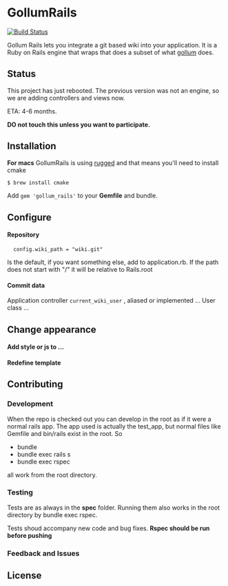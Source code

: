 # GollumRails
[![Build Status](https://travis-ci.org/gollum/gollum_rails.svg)](https://travis-ci.org/gollum/gollum_rails)

Gollum Rails lets you integrate a git based wiki into your application. It is 
a Ruby on Rails engine that wraps that does a subset of what [gollum](https://github.com/gollum/gollum) does.

## Status

This project has just rebooted. The previous version was not an engine, so we are adding controllers and views now.

ETA: 4-6 months.

**DO not touch this unless you want to participate.**

## Installation

**For macs** GollumRails is using [rugged](https://github.com/libgit2/rugged) and that means you'll need
to install cmake

```bash
$ brew install cmake
```

Add `gem 'gollum_rails'` to your **Gemfile** and bundle.

## Configure

#### Repository
```
  config.wiki_path = "wiki.git"
```

Is the default, if you want something else, add to application.rb.
If the path does not start with "/" it will be relative to Rails.root

#### Commit data

Application controller `current_wiki_user` , aliased or implemented ...
User class ...

## Change appearance

#### Add style or js to ... 

#### Redefine template


## Contributing

### Development

When the repo is checked out you can develop in the root as if it were a normal rails app.
The app used is actually the test_app, but normal files like Gemfile and bin/rails exist in the root.
So
- bundle
- bundle exec rails s
- bundle exec rspec

all work from the root directory.

### Testing

Tests are as always in the **spec** folder. Running them also works in the root directory by bundle exec rspec.

Tests shoud accompany new code and bug fixes. **Rspec should be run before pushing**

### Feedback and Issues

## License

